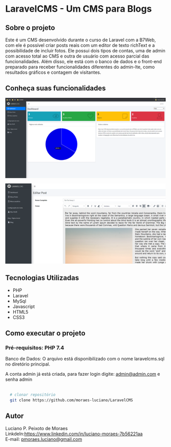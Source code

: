 # LaravelCMS - Um CMS para Blogs

## Sobre o projeto

Este é um CMS desenvolvido durante o curso de Laravel com a B7Web, com ele é possível criar posts reais com um editor de texto richText e a possibilidade de incluir fotos. Ele possui dois tipos de contas, uma de admin com acesso total ao CMS e outra de usuário com acesso parcial das funcionalidades. Além disso, ele está com o banco de dados e o front-end preparado para receber funcionalidades diferentes do admin-lte, como resultados gráficos e contagem de visitantes. 

## Conheça suas funcionalidades

![dashboard](https://github.com/moraes-luciano/assets/blob/main/laravel1.png)

![textEditor](https://github.com/moraes-luciano/assets/blob/main/laravel2.png)

## Tecnologias Utilizadas
- PHP 
- Laravel
- MySql
- Javascript
- HTML5
- CSS3


## Como executar o projeto

### Pré-requisitos: PHP 7.4

Banco de Dados: O arquivo está disponibilizado com o nome laravelcms.sql no diretório principal.

A conta admin já está criada, para fazer login digite: admin@admin.com e senha admin

```bash

  # clonar repositório
  git clone https://github.com/moraes-luciano/LaravelCMS

```
## Autor

  Luciano P. Peixoto de Moraes
  \
  LinkdeIn:https://www.linkedin.com/in/luciano-moraes-7b56221aa
  \
  E-mail: pmoraes.luciano@gmail.com
  
